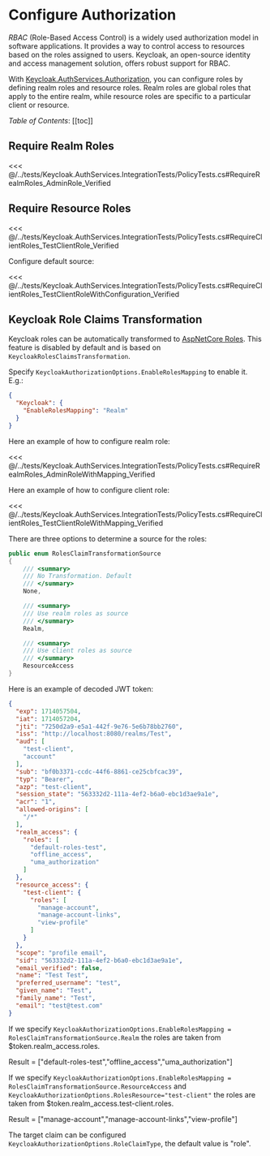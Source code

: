 # Configure Authorization

*RBAC* (Role-Based Access Control) is a widely used authorization model in software applications. It provides a way to control access to resources based on the roles assigned to users. Keycloak, an open-source identity and access management solution, offers robust support for RBAC.

With [Keycloak.AuthServices.Authorization](https://www.nuget.org/packages/Keycloak.AuthServices.Authorization), you can configure roles by defining realm roles and resource roles. Realm roles are global roles that apply to the entire realm, while resource roles are specific to a particular client or resource.

*Table of Contents*:
[[toc]]

## Require Realm Roles

<<< @/../tests/Keycloak.AuthServices.IntegrationTests/PolicyTests.cs#RequireRealmRoles_AdminRole_Verified

## Require Resource Roles

<<< @/../tests/Keycloak.AuthServices.IntegrationTests/PolicyTests.cs#RequireClientRoles_TestClientRole_Verified

Configure default source:

<<< @/../tests/Keycloak.AuthServices.IntegrationTests/PolicyTests.cs#RequireClientRoles_TestClientRoleWithConfiguration_Verified

## Keycloak Role Claims Transformation

Keycloak roles can be automatically transformed to [AspNetCore Roles](https://learn.microsoft.com/en-us/aspnet/core/security/authorization/roles). This feature is disabled by default and is based on `KeycloakRolesClaimsTransformation`.

Specify `KeycloakAuthorizationOptions.EnableRolesMapping` to enable it. E.g.:

```json
{
  "Keycloak": {
    "EnableRolesMapping": "Realm"
  }
}
```

Here an example of how to configure realm role:

<<< @/../tests/Keycloak.AuthServices.IntegrationTests/PolicyTests.cs#RequireRealmRoles_AdminRoleWithMapping_Verified

Here an example of how to configure client role:

<<< @/../tests/Keycloak.AuthServices.IntegrationTests/PolicyTests.cs#RequireClientRoles_TestClientRoleWithMapping_Verified

There are three options to determine a source for the roles:

```csharp
public enum RolesClaimTransformationSource
{
    /// <summary>
    /// No Transformation. Default
    /// </summary>
    None,

    /// <summary>
    /// Use realm roles as source
    /// </summary>
    Realm,

    /// <summary>
    /// Use client roles as source
    /// </summary>
    ResourceAccess
}
```

Here is an example of decoded JWT token:

```json
{
  "exp": 1714057504,
  "iat": 1714057204,
  "jti": "7250d2a9-e5a1-442f-9e76-5e6b78bb2760",
  "iss": "http://localhost:8080/realms/Test",
  "aud": [
    "test-client",
    "account"
  ],
  "sub": "bf0b3371-ccdc-44f6-8861-ce25cbfcac39",
  "typ": "Bearer",
  "azp": "test-client",
  "session_state": "563332d2-111a-4ef2-b6a0-ebc1d3ae9a1e",
  "acr": "1",
  "allowed-origins": [
    "/*"
  ],
  "realm_access": {
    "roles": [
      "default-roles-test",
      "offline_access",
      "uma_authorization"
    ]
  },
  "resource_access": {
    "test-client": {
      "roles": [
        "manage-account",
        "manage-account-links",
        "view-profile"
      ]
    }
  },
  "scope": "profile email",
  "sid": "563332d2-111a-4ef2-b6a0-ebc1d3ae9a1e",
  "email_verified": false,
  "name": "Test Test",
  "preferred_username": "test",
  "given_name": "Test",
  "family_name": "Test",
  "email": "test@test.com"
}
```

If we specify `KeycloakAuthorizationOptions.EnableRolesMapping = RolesClaimTransformationSource.Realm` the roles are taken from $token.realm_access.roles.

Result = ["default-roles-test","offline_access","uma_authorization"]

If we specify `KeycloakAuthorizationOptions.EnableRolesMapping = RolesClaimTransformationSource.ResourceAccess` and `KeycloakAuthorizationOptions.RolesResource="test-client"` the roles are taken from $token.realm_access.test-client.roles.

Result = ["manage-account","manage-account-links","view-profile"]

The target claim can be configured `KeycloakAuthorizationOptions.RoleClaimType`, the default value is "role".
